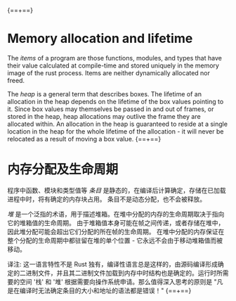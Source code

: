 {==+==}
# Memory allocation and lifetime

The _items_ of a program are those functions, modules, and types that have their
value calculated at compile-time and stored uniquely in the memory image of the
rust process. Items are neither dynamically allocated nor freed.

The _heap_ is a general term that describes boxes.  The lifetime of an
allocation in the heap depends on the lifetime of the box values pointing to
it. Since box values may themselves be passed in and out of frames, or stored
in the heap, heap allocations may outlive the frame they are allocated within.
An allocation in the heap is guaranteed to reside at a single location in the
heap for the whole lifetime of the allocation - it will never be relocated as
a result of moving a box value.
{==+==}
# 内存分配及生命周期

程序中函数、模块和类型值等 _条目_ 是静态的，在编译后计算确定，存储在已加载进程中时，将有确定的内存块占用。
条目不是动态分配，也不会被释放。

_堆_ 是一个泛指的术语，用于描述堆箱。在堆中分配的内存的生命周期取决于指向它的堆箱值的生命周期。
由于堆箱值本身可能在帧之间传递，或者存储在堆中，因此堆分配可能会超出它们分配的所在帧的生命周期。
在堆中分配的内存保证在整个分配的生命周期中都驻留在堆的单个位置 - 它永远不会由于移动堆箱值而被移动。

译注: 这一语言特性不是 Rust 独有，编译性语言总是这样的，由源码编译形成确定的二进制文件，并且其二进制文件加载到内存中时结构也是确定的。运行时所需要的空间 '栈' 和 '堆' 根据需要向操作系统申请。那么值得深入思考的原则是 "凡是在编译时无法确定条目的大小和地址的语法都是错误！"
{==+==}